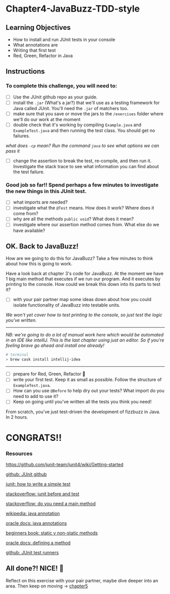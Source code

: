 # Chapter4-JavaBuzz-TDD-style

## Learning Objectives

- How to install and run JUnit tests in your console
- What annotations are
- Writing that first test
- Red, Green, Refactor in Java

## Instructions

### To complete this challenge, you will need to:
- [ ] Use the JUnit github repo as your guide.
- [ ] install the `.jar` (What's a jar?) that we'll use as a testing framework for Java called JUnit. You'll need the `.jar` of matchers too.
- [ ] make sure that you save or move the jars to the `/exercises` folder where we'll do our work at the moment
- [ ] double check that it's working by compiling `Example.java` and `ExampleTest.java` and then running the test class. You should get no failures.

*what does `-cp` mean? Run the command `java` to see what options we can pass it*
- [ ] change the assertion to break the test, re-compile, and then run it. Investigate the stack trace to see what information you can find about the test failure.

### Good job so far!! Spend perhaps a few minutes to investigate the new things in this JUnit test.

- [ ] what imports are needed?
- [ ] investigate what the `@Test` means. How does it work? Where does it come from?
- [ ] why are all the methods `public void`? What does it mean?
- [ ] investigate where our assertion method comes from. What else do we have available?

## OK. Back to JavaBuzz!

How are we going to do this for JavaBuzz? Take a few minutes to think about how this is going to work.

Have a look back at chapter 3's code for JavaBuzz. At the moment we have 1 big main method that executes if we run our program. And it executes by printing to the console. How could we break this down into its parts to test it?

- [ ] with your pair partner map some ideas down about how you could isolate functionality of JavaBuzz into testable units.

*We won't yet cover how to test printing to the console, so just test the logic you've written.*

---
*NB: we're going to do a lot of manual work here which would be automated in an IDE like intelliJ. This is the last chapter using just an editor. So if you're feeling brave go ahead and install one already!*
```sh
# terminal
> brew cask install intellij-idea
```

---
- [ ] prepare for Red, Green, Refactor :tada:
- [ ] write your first test. Keep it as small as possible. Follow the structure of `ExampleTest.java`.
- [ ] How can you use `@Before` to help dry out your tests? What import do you need to add to use it?
- [ ] Keep on going until you've written all the tests you think you need!

From scratch, you've just test-driven the development of fizzbuzz in Java. In 2 hours.

# CONGRATS!!

### Resources

https://github.com/junit-team/junit4/wiki/Getting-started

[github: JUnit github][1]

[junit: how to write a simple test][2]

[stackoverflow: junit before and test][3]

[stackoverflow: do you need a main method][4]

[wikipedia: java annotation][5]

[oracle docs: java annotations][6]

[beginners book: static v non-static methods][7]

[oracle docs: defining a method][8]

[github: JUnit test runners][9]


## All done?! NICE! :tada:
Reflect on this exercise with your pair partner, maybe dive deeper into an area. Then keep on moving -> [chapter5][0]

[0]: ../chapter5-SOMETHING/README.md
[1]: https://github.com/junit-team/junit4/wiki/Getting-started
[2]: http://junit.org/junit4/faq.html#atests_1
[3]: https://stackoverflow.com/questions/531371/junit-before-and-test
[4]:https://stackoverflow.com/questions/2896322/is-the-main-method-must-needed-in-a-java-program
[5]:https://en.wikipedia.org/wiki/Java_annotation
[6]: https://docs.oracle.com/javase/tutorial/java/annotations/
[7]:http://beginnersbook.com/2013/05/static-vs-non-static-methods/
[8]:https://docs.oracle.com/javase/tutorial/java/javaOO/methods.html
[9]: https://github.com/junit-team/junit4/wiki/Test-runners
